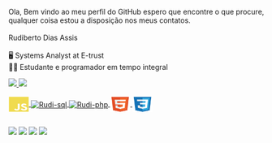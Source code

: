  Ola, Bem vindo ao meu perfil do GitHub
 espero que encontre o que procure, <br>
 qualquer coisa estou a disposição nos meus contatos. <br><br>
 Rudiberto Dias Assis <br><br>
     🖥️ Systems Analyst at E-trust <br>
     👨‍💻 Estudante e programador em tempo integral
<div align="left">
  <a href="https://github.com/RudibertoDiasAssis">
  <img height="132em" src="https://github-readme-stats.vercel.app/api?username=RudibertoDiasAssis&show_icons=true&theme=great-gatsby&include_all_commits=true&count_private=true"/>
  <img height="132em" src="https://github-readme-stats.vercel.app/api/top-langs/?username=RudibertoDiasAssis&layout=compact&langs_count=7&theme=great-gatsby"/>
</div>
 <br>
<div style="display: inline_block">
  <img align="center" alt="Rudi-Js" height="30" width="40" src="https://raw.githubusercontent.com/devicons/devicon/master/icons/javascript/javascript-plain.svg">
  <img align="center" alt="Rudi-sql" height="30" width="40" src="https://cdn.jsdelivr.net/gh/devicons/devicon/icons/mysql/mysql-original.svg">
  <img align="center" alt="Rudi-php" height="30" width="40" src="https://cdn.jsdelivr.net/gh/devicons/devicon/icons/postgresql/postgresql-original.svg">
  <img align="center" alt="Rudi-HTML" height="30" width="40" src="https://raw.githubusercontent.com/devicons/devicon/master/icons/html5/html5-original.svg">
  <img align="center" alt="Rudi-CSS" height="30" width="40" src="https://raw.githubusercontent.com/devicons/devicon/master/icons/css3/css3-original.svg">

</div>
  
  ##
 
<div> 
  <a href="https://www.instagram.com/rudidiasassis/" target="_blank"><img src="https://img.shields.io/badge/-Instagram-%23E4405F?style=for-the-badge&logo=instagram&logoColor=white" target="_blank"></a>
 <a href="https://discord.gg/#4787" target="_blank"><img src="https://img.shields.io/badge/Discord-7289DA?style=for-the-badge&logo=discord&logoColor=white" target="_blank"></a> 
 <a href = "mailto:rudibertodiasassis@gmail.com"><img src="https://img.shields.io/badge/-Gmail-%23333?style=for-the-badge&logo=gmail&logoColor=white" target="_blank"></a>
 <a href="https://www.linkedin.com/in/rudibertodiasassis/" target="_blank"><img src="https://img.shields.io/badge/-LinkedIn-%230077B5?style=for-the-badge&logo=linkedin&logoColor=white" target="_blank"></a> 
  
</div>
